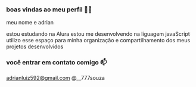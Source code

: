 ### boas vindas ao meu perfil 👍🏼

meu nome e adrian 

estou estudando na Alura 
estou me desenvolvendo na liguagem javaScript
utilizo esse espaço para minha organização e compartilhamento dos meus projetos desenvolvidos 

### você entrar em contato comigo 📫

adrianluiz592@gmail.com
@__777souza 
